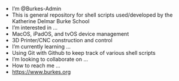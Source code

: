 - I’m @Burkes-Admin
-   This is general repository for shell scripts used/developed by the Katherine Delmar Burke School
- I’m interested in ...
-   MacOS, iPadOS, and tvOS device management
-   3D Printer/CNC construction and control
- I’m currently learning ...
-   Using Git with Github to keep track of various shell scripts
- I’m looking to collaborate on ...
- How to reach me ...
-   https://www.burkes.org

<!---
Burkes-Admin/Burkes-Admin is a ✨ special ✨ repository because its `README.md` (this file) appears on your GitHub profile.
You can click the Preview link to take a look at your changes.
--->
